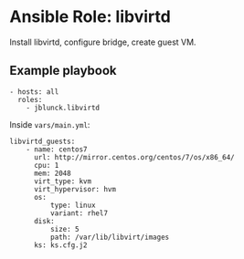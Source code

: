 # Ansible Role: libvirtd

Install libvirtd, configure bridge, create guest VM.

## Example playbook

```
- hosts: all
  roles:
    - jblunck.libvirtd
```

Inside `vars/main.yml`:
```
libvirtd_guests:
    - name: centos7
      url: http://mirror.centos.org/centos/7/os/x86_64/
      cpu: 1
      mem: 2048
      virt_type: kvm
      virt_hypervisor: hvm
      os:
          type: linux
          variant: rhel7
      disk:
          size: 5
          path: /var/lib/libvirt/images
      ks: ks.cfg.j2

```
